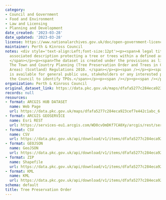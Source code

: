 ```yaml
---
category:
- Council and Government
- Food and Environment
- Law and Licensing
- Planning and Development
date_created: '2023-03-28'
date_updated: '2023-03-28'
license: https://www.nationalarchives.gov.uk/doc/open-government-licence/version/3/
maintainer: Perth & Kinross Council
notes: <div style='text-align:Left;font-size:12pt'><p><span>A legal title plan &amp;
  associated description protecting a tree or trees within a defined area from development.
  </span></p><p><span>The dataset is created under the provisions as listed within
  The Town and Country Planning (Tree Preservation Order and Trees in Conservation
  Areas) (Scotland) Regulations 2010. </span></p><p><span /></p><p><span>The dataset
  is available for general public use, stakeholders or any interested party outside
  the Council to identify TPOs.</span></p><p><span /></p><p><span /></p><p><span /></p></div>
organization: Perth & Kinross Council
original_dataset_link: https://data.pkc.gov.uk/maps/dfafa5277c284eca923cef7e442c1abc_6
records: null
resources:
- format: ARCGIS HUB DATASET
  name: Web Page
  url: https://data.pkc.gov.uk/maps/dfafa5277c284eca923cef7e442c1abc_6
- format: ARCGIS GEOSERVICE
  name: Esri REST
  url: https://services-eu1.arcgis.com/WD0cvOmDKf7CA0Xy/arcgis/rest/services/Tree_Preservation_Order/FeatureServer/6
- format: CSV
  name: CSV
  url: https://data.pkc.gov.uk/api/download/v1/items/dfafa5277c284eca923cef7e442c1abc/csv?layers=6
- format: GEOJSON
  name: GeoJSON
  url: https://data.pkc.gov.uk/api/download/v1/items/dfafa5277c284eca923cef7e442c1abc/geojson?layers=6
- format: ZIP
  name: Shapefile
  url: https://data.pkc.gov.uk/api/download/v1/items/dfafa5277c284eca923cef7e442c1abc/shapefile?layers=6
- format: KML
  name: KML
  url: https://data.pkc.gov.uk/api/download/v1/items/dfafa5277c284eca923cef7e442c1abc/kml?layers=6
schema: default
title: Tree Preservation Order
---
```

